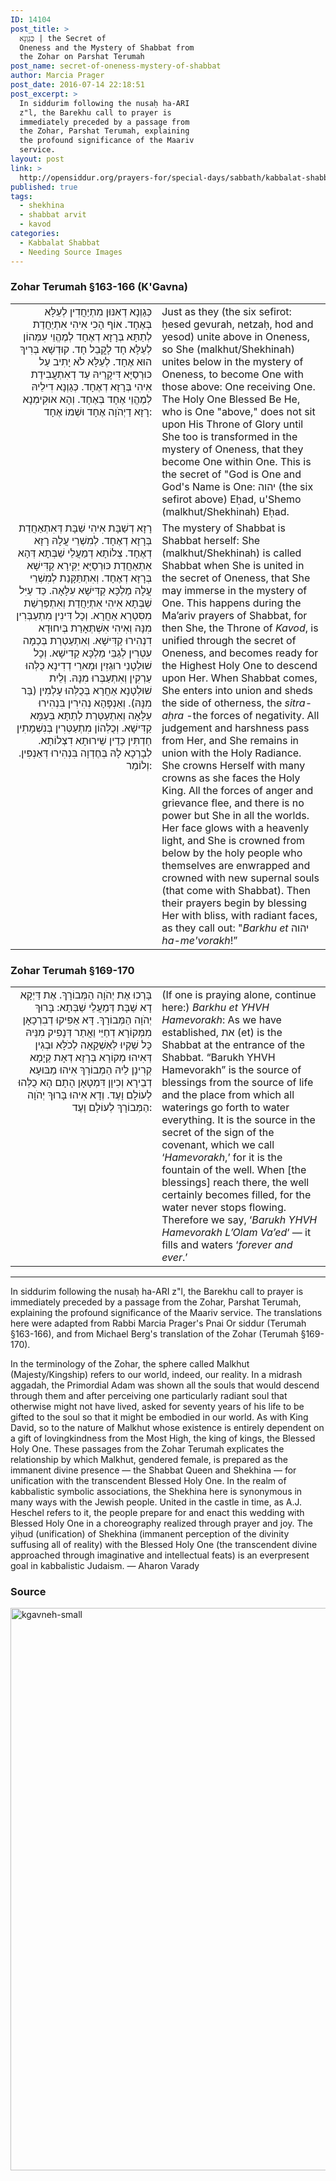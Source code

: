 ```yaml
---
ID: 14104
post_title: >
  כְּגַוְנָא | the Secret of
  Oneness and the Mystery of Shabbat from
  the Zohar on Parshat Terumah
post_name: secret-of-oneness-mystery-of-shabbat
author: Marcia Prager
post_date: 2016-07-14 22:18:51
post_excerpt: >
  In siddurim following the nusaḥ ha-ARI
  z"l, the Barekhu call to prayer is
  immediately preceded by a passage from
  the Zohar, Parshat Terumah, explaining
  the profound significance of the Maariv
  service.
layout: post
link: >
  http://opensiddur.org/prayers-for/special-days/sabbath/kabbalat-shabbat/secret-of-oneness-mystery-of-shabbat/
published: true
tags:
  - shekhina
  - shabbat arvit
  - kavod
categories:
  - Kabbalat Shabbat
  - Needing Source Images
---
```

<h3>Zohar Terumah §163-166 (K'Gavna)</h3>

<table style="margin-left: auto;margin-right: auto;">
<tbody>
<tr><td style="vertical-align:top;" width="46%">
<div class="commentary" style="text-align: right;"><span lang="he">
כְּגַוְנָא דְאִנּוּן מִתְיַחֲדִין לְעֵלָּא בְּאֶחָד. אוֹף הָכִי אִיהִי אִתְיַחֲדַת לְתַתָּא בְּרָזָא דְאֶחָד לְמֶהֱוֵי עִמְּהוֹן לְעֵלָּא חָד לָקֳבֵל חָד. קוּדְשָׁא בְּרִיךְ הוּא אֶחָד. לְעֵלָּא לֹא יָתִיב עַל כּוּרְסַיָּא דִּיקָרֵיהּ עַד דְאִתְעֲבִידַת אִיהִי בְּרָזָא דְאֶחָד. כְּגַוְנָא דִילֵיהּ לְמֶהֱוֵי אֶחָד בְּאֶחָד. וְהָא אוּקִימְנָא רָזָא דַיְהֹוָה אֶחָד וּשְׁמוֹ אֶחָד:
</span></div></td>

<td style="vertical-align:top;" width="53%"><div class="english">
Just as they (the six sefirot: ḥesed gevurah, netzaḥ, hod and yesod) unite above in Oneness, so She (malkhut/Shekhinah) unites below in the mystery of Oneness, to become One with those above: One receiving One. The Holy One Blessed Be He, who is One "above," does not sit upon His Throne of Glory until She too is transformed in the mystery of Oneness, that they become One within One. This is the secret of "God is One and God's Name is One: יהוה (the six sefirot above) Eḥad, u'Shemo (malkhut/Shekhinah) Eḥad.
</div></td>
</tr>


<tr><td style="vertical-align:top;" width="46%">
<div class="commentary" style="text-align: right;"><span lang="he">
 רָזָא דְשַׁבָּת אִיהִי שַׁבָּת דְּאִתְאַחֲדַת בְּרָזָא דְאֶחָד. לְמִשְׁרֵי עֲלָהּ רָזָא דְאֶחָד. צְלוֹתָא דְמַעֲלֵי שַׁבְּתָא דְּהָא אִתְאַחֲדַת כּוּרְסַיָּא יַקִּירָא קַדִּישָׁא בְּרָזָא דְאֶחָד. וְאִתְתַּקָּנַת לְמִשְׁרֵי עֲלָהּ מַלְכָּא קַדִּישָׁא עִלָּאָה. כַּד עַיִּל שַׁבְּתָא אִיהִי אִתְיַחֲדַת וְאִתְפַּרְשַׁת מִסִּטְרָא אַחֲרָא. וְכָל דִּינִין מִתְעַבְּרִין מִנָּהּ וְאִיהִי אִשְׁתְּאָרַת בְּיִחוּדָא דִנְהִירוּ קַדִּישָׁא. וְאִתְעַטְרַת בְּכַמָה עִטְרִין לְגַבֵּי מַלְכָּא קַדִישָׁא. וְכָל שׁוּלְטָנֵי רוּגְזִין וּמָארֵי דְדִינָא כֻּלְּהוּ עַרְקִין וְאִתְעַבְּרוּ מִנָּהּ. וְלֵית שׁוּלְטָנָא אַחֲרָא בְּכֻלְּהוּ עָלְמִין (בַּר מִנָּהּ). וְאַנְפָּהָא נְהִירִין בִּנְהִירוּ עִלָּאָה וְאִתְעַטְּרַת לְתַתָּא בְּעַמָּא קַדִּישָׁא. וְכֻלְּהוֹן מִתְעַטְּרִין בְּנִשְׁמָתִין חַדְתִּין כְּדֵין שֵׁירוּתָא דִצְלוֹתָא. לְבָרְכָא לָהּ בְּחֶדְוָה בִּנְהִירוּ דְּאַנְפִּין. וְלוֹמַר:
</span></div></td>

<td style="vertical-align:top;" width="53%"><div class="english">
The mystery of Shabbat is Shabbat herself: She (malkhut/Shekhinah) is called Shabbat when She is united in the secret of Oneness, that She may immerse in the mystery of One. This happens during the Ma’ariv prayers of Shabbat, for then She, the Throne of <em>Kavod</em>, is unified through the secret of Oneness, and becomes ready for the Highest Holy One to descend upon Her. When Shabbat comes, She enters into union and sheds the side of otherness, the <em>sitra-aḥra</em> -the forces of negativity. All judgement and harshness pass from Her, and She remains in union with the Holy Radiance. She crowns Herself with many crowns as she faces the Holy King. All the forces of anger and grievance flee, and there is no power but She in all the worlds. Her face glows with a heavenly light, and She is crowned from below by the holy people who themselves are enwrapped and crowned with new supernal souls (that come with Shabbat). Then their prayers begin by blessing Her with bliss, with radiant faces, as they call out: "<em>Barkhu et</em> יהוה <em>ha-me'vorakh</em>!”
</div></td>
</tr>
</tbody>
</tbody></table>



<h3>Zohar Terumah §169-170</h3>

<table style="margin-left: auto;margin-right: auto;">
<tbody>
<tr><td style="vertical-align:top;" width="46%">
<div class="commentary" style="text-align: right;"><span lang="he">
בָּרְכוּ אֶת יְהֹוָה הַמְּבוֹרָךְ. אֶת דַּיְקָא דָא שַׁבָּת דְּמַעֲלֵי שַׁבְּתָא: בָּרוּךְ יְהֹוָה הַמְּבוֹרָךְ. דָּא אַפִּיקוּ דְבִרְכָאָן מִמְּקוֹרָא דְחַיֵּי וַאֲתַר דְּנָפִיק מִנֵּיהּ כָּל שַׁקְיוּ לְּאַשְׁקָאָה לְכֹלָּא וּבְגִין דְּאִיהוּ מְקוֹרָא בְּרָזָא דְאָת קַיָמָא קְרִינָן לֵיהּ הַמְבוֹרָךְ אִיהוּ מַבּוּעָא דְבֵירָא וְכִיוָן דִּמְטָאָן הָתָם הָא כֻלְּהוּ לְעוֹלָם וָעֶד. וְדָא אִיהוּ בָּרוּךְ יְהֹוָה הַמְּבוֹרָךְ לְעוֹלָם וָעֶד:
</span></div></td>

<td style="vertical-align:top;" width="53%"><div class="english">
(If one is praying alone, continue here:)
<em>Barkhu et YHVH Hamevorakh</em>: As we have established, את (et) is the Shabbat at the entrance of the Shabbat. “Barukh YHVH Hamevorakh” is the source of blessings from the source of life and the place from which all waterings go forth to water everything. It is the source in the secret of the sign of the covenant, which we call ‘<em>Hamevorakh</em>,’ for it is the fountain of the well. When [the blessings] reach there, the well certainly becomes filled, for the water never stops flowing. Therefore we say, ‘<em>Barukh YHVH Hamevorakh L’Olam Va’ed</em>‘ — it fills and waters ‘<em>forever and ever</em>.’
</div></td>
</tr>
</tbody>
</tbody></table>

<hr />
In siddurim following the nusaḥ ha-ARI z"l, the Barekhu call to prayer is immediately preceded by a passage from the Zohar, Parshat Terumah, explaining the profound significance of the Maariv service. The translations here were adapted from Rabbi Marcia Prager's Pnai Or siddur (Terumah §163-166), and from Michael Berg's translation of the Zohar (Terumah §169-170).

In the terminology of the Zohar, the sphere called Malkhut (Majesty/Kingship) refers to our world, indeed, our reality. In a midrash aggadah, the Primordial Adam was shown all the souls that would descend through them and after perceiving one particularly radiant soul that otherwise might not have lived, asked for seventy years of his life to be gifted to the soul so that it might be embodied in our world. As with King David, so to the nature of Malkhut whose existence is entirely dependent on a gift of lovingkindness from the Most High, the king of kings, the Blessed Holy One. These passages from the Zohar Terumah explicates the relationship by which Malkhut, gendered female, is prepared as the immanent divine presence — the Shabbat Queen and Shekhina — for unification with the transcendent Blessed Holy One. In the realm of kabbalistic symbolic associations, the Shekhina here is synonymous in many ways with the Jewish people. United in the castle in time, as A.J. Heschel refers to it, the people prepare for and enact this wedding with Blessed Holy One in a choreography realized through prayer and joy. The yiḥud (unification) of Shekhina (immanent perception of the divinity suffusing all of reality) with the Blessed Holy One (the transcendent divine approached through imaginative and intellectual feats) is an everpresent goal in kabbalistic Judaism. — Aharon Varady


<h3>Source</h3>
<a href="http://opensiddur.org/wp-content/uploads/2016/07/kgavneh-small.png"><img src="http://opensiddur.org/wp-content/uploads/2016/07/kgavneh-small-728x1024.png" alt="kgavneh-small" width="640" height="900" class="aligncenter size-large wp-image-14109" /></a>